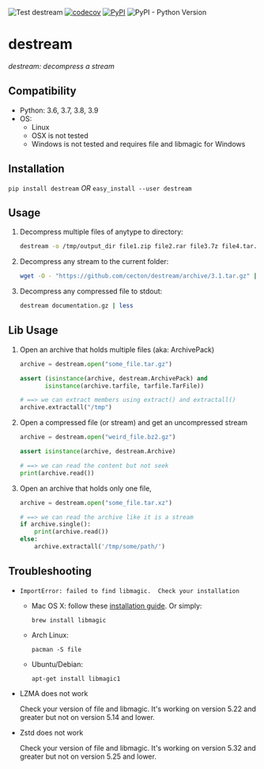 ![Test destream](https://github.com/destream-py/destream/workflows/Test%20destream/badge.svg)
[![codecov](https://codecov.io/gh/cecton/destream/branch/main/graph/badge.svg)](https://codecov.io/gh/cecton/destream)
[![PyPI](https://img.shields.io/pypi/v/destream)](https://pypi.org/project/destream/)
![PyPI - Python Version](https://img.shields.io/pypi/pyversions/destream)

destream
========

_destream: decompress a stream_

Compatibility
-------------

 *  Python: 3.6, 3.7, 3.8, 3.9
 *  OS:
     -  Linux
     -  OSX is not tested
     -  Windows is not tested and requires file and libmagic for Windows

Installation
------------

```pip install destream``` *OR* ```easy_install --user destream```

Usage
-----

1.  Decompress multiple files of anytype to directory:

    ```bash
    destream -o /tmp/output_dir file1.zip file2.rar file3.7z file4.tar.bz2
    ```
2.  Decompress any stream to the current folder:

    ```bash
    wget -O - "https://github.com/cecton/destream/archive/3.1.tar.gz" | destream -o ./
    ```
3.  Decompress any compressed file to stdout:

    ```bash
    destream documentation.gz | less
    ```



Lib Usage
---------

1.  Open an archive that holds multiple files (aka: ArchivePack)
    ```python
    archive = destream.open("some_file.tar.gz")

    assert (isinstance(archive, destream.ArchivePack) and
           isinstance(archive.tarfile, tarfile.TarFile))

    # ==> we can extract members using extract() and extractall()
    archive.extractall("/tmp")
    ```
2.  Open a compressed file (or stream) and get an uncompressed stream
    ```python
    archive = destream.open("weird_file.bz2.gz")

    assert isinstance(archive, destream.Archive)

    # ==> we can read the content but not seek
    print(archive.read())
    ```
3.  Open an archive that holds only one file,
    ```python
    archive = destream.open("some_file.tar.xz")

    # ==> we can read the archive like it is a stream
    if archive.single():
        print(archive.read())
    else:
        archive.extractall('/tmp/some/path/')
    ```

Troubleshooting
---------------

*   ```ImportError: failed to find libmagic.  Check your installation```

    *   Mac OS X: follow these
        [installation guide](http://www.brambraakman.com/blog/comments/installing_libmagic_in_mac_os_x_for_python-magic/). Or simply:

        ```
        brew install libmagic
        ```

    *   Arch Linux:

        ```
        pacman -S file
        ```
    *   Ubuntu/Debian:

        ```
        apt-get install libmagic1
        ```

*   LZMA does not work

    Check your version of file and libmagic. It's working on version 5.22 and
    greater but not on version 5.14 and lower.

*   Zstd does not work

    Check your version of file and libmagic. It's working on version 5.32 and
    greater but not on version 5.25 and lower.
